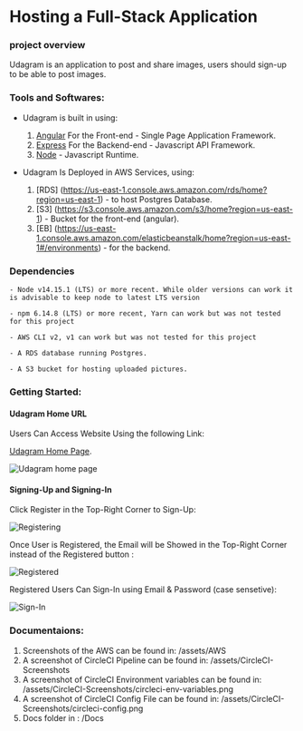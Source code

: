 # Hosting a Full-Stack Application

### project overview

Udagram is an application to post and share images, users should sign-up to be able to post images.

### Tools and Softwares:

- Udagram is built in using:
  1. [Angular](https://angular.io/) For the Front-end - Single Page Application Framework.
  2. [Express](https://expressjs.com/) For the Backend-end - Javascript API Framework.
  3. [Node](https://nodejs.org) - Javascript Runtime.


- Udagram Is Deployed in AWS Services, using:
    1. [RDS] (https://us-east-1.console.aws.amazon.com/rds/home?region=us-east-1) - to host Postgres Database.
    2. [S3] (https://s3.console.aws.amazon.com/s3/home?region=us-east-1) - Bucket for the front-end (angular).
    3. [EB] (https://us-east-1.console.aws.amazon.com/elasticbeanstalk/home?region=us-east-1#/environments) - for the backend.

### Dependencies

```
- Node v14.15.1 (LTS) or more recent. While older versions can work it is advisable to keep node to latest LTS version

- npm 6.14.8 (LTS) or more recent, Yarn can work but was not tested for this project

- AWS CLI v2, v1 can work but was not tested for this project

- A RDS database running Postgres.

- A S3 bucket for hosting uploaded pictures.

```

### Getting Started:

#### Udagram Home URL

Users Can Access Website Using the following Link:

[Udagram Home Page](http://myproject4212.s3-website-us-east-1.amazonaws.com/home).

![Udagram home page](nd0067-c4-deployment-process-project-starter/assets/homepage.png "home page")

#### Signing-Up and Signing-In

Click Register in the Top-Right Corner to Sign-Up:

![Registering](nd0067-c4-deployment-process-project-starter/assets/registering.png "Registering")

Once User is Registered, the Email will be Showed in the Top-Right Corner instead of the Registered button :

![Registered](nd0067-c4-deployment-process-project-starter/assets/registered.png "Registered")

Registered Users Can Sign-In using Email & Password (case sensetive):

![Sign-In](nd0067-c4-deployment-process-project-starter/assets/sign-in.png "Sign-In")

### Documentaions:

1. Screenshots of the AWS can be found in: /assets/AWS
2. A screenshot of CircleCI Pipeline can be found in: /assets/CircleCI-Screenshots
3. A screenshot of CircleCI Environment variables can be found in: /assets/CircleCI-Screenshots/circleci-env-variables.png
4. A screenshot of CircleCI Config File can be found in: /assets/CircleCI-Screenshots/circleci-config.png
5. Docs folder in : /Docs